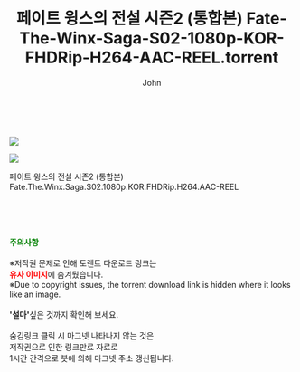 ﻿---
layout: post
title:  "    페이트 윙스의 전설 시즌2 (통합본) Fate-The-Winx-Saga-S02-1080p-KOR-FHDRip-H264-AAC-REEL.torrent"
author: John
categories: [ 영화 ]
tags: [  ]
image: https://torrentrj54.com/uploadfile/full/7dfcbe94e88356572c2126166da7f01a4a495d21.jpg"/></p><p><img src="https://torrentrj54.com/uploadfile/full/ec601d1d0ff92f89269df31ee6d979b950b3ab45.jpg 
description: "    페이트 윙스의 전설 시즌2 (통합본) Fate-The-Winx-Saga-S02-1080p-KOR-FHDRip-H264-AAC-REEL torrent 정보 공유"
toc: true
toc_sticky: true
---

<br>
<p><img src="https://torrentrj54.com/uploadfile/full/7dfcbe94e88356572c2126166da7f01a4a495d21.jpg"/></p><p><img src="https://torrentrj54.com/uploadfile/full/ec601d1d0ff92f89269df31ee6d979b950b3ab45.jpg"/></p>
 페이트 윙스의 전설 시즌2 (통합본) Fate.The.Winx.Saga.S02.1080p.KOR.FHDRip.H264.AAC-REEL  
    
<br><br><br>
<p data-ke-size="size16"><b><span style="color: green;">주의사항</span></b><br /><br />※저작권 문제로 인해 토렌트 다운로드 링크는<br /><b><span style="color: red;">유사 이미지</span></b>에 숨겨뒀습니다.<br />※Due to copyright issues, the torrent download link is hidden where it looks like an image.<br /><br /><b>'설마'</b>싶은 것까지 확인해 보세요.<br /><br />숨김링크 클릭 시 마그넷 나타나지 않는 것은<br />저작권으로 인한 링크만료 자료로<br />1시간 간격으로 봇에 의해 마그넷 주소 갱신됩니다.</p>
